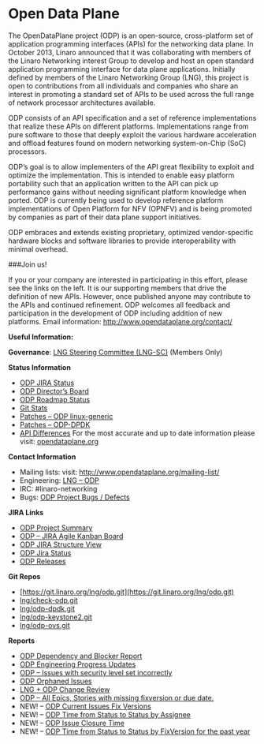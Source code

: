 # Open Data Plane

The OpenDataPlane project (ODP) is an open-source, cross-platform set of application programming interfaces (APIs) for the networking data plane. In October 2013, Linaro announced that it was collaborating with members of the Linaro Networking interest Group to develop and host an open standard application programming interface for data plane applications. Initially defined by members of the Linaro Networking Group (LNG), this project is open to contributions from all individuals and companies who share an interest in promoting a standard set of APIs to be used across the full range of network processor architectures available.

ODP consists of an API specification and a set of reference implementations that realize these APIs on different platforms. Implementations range from pure software to those that deeply exploit the various hardware acceleration and offload features found on modern networking system-on-Chip (SoC) processors.

ODP’s goal is to allow implementers of the API great flexibility to exploit and optimize the implementation. This is intended to enable easy platform portability such that an application written to the API can pick up performance gains without needing significant platform knowledge when ported. ODP is currently being used to develop reference platform implementations of Open Platform for NFV (OPNFV) and is being promoted by companies as part of their data plane support initiatives.

ODP embraces and extends existing proprietary, optimized vendor-specific hardware blocks and software libraries to provide interoperability with minimal overhead. 

###Join us!

If you or your company are interested in participating in this effort, please see the links on the left. It is our supporting members that drive the definition of new APIs. However, once published anyone may contribute to the APIs and continued refinement. ODP welcomes all feedback and participation in the development of ODP including addition of new platforms. Email information: http://www.opendataplane.org/contact/

**Useful Information:**

**Governance**: [LNG Steering Committee (LNG-SC)](https://collaborate.linaro.org/pages/viewpage.action?pageId=47842677) (Members Only)

**Status Information**

* [ODP JIRA Status](https://projects.linaro.org/secure/Dashboard.jspa?selectPageId=10200)
* [ODP Director’s Board](https://projects.linaro.org/secure/Dashboard.jspa?selectPageId=10410)
* [ODP Roadmap Status](http://www.opendataplane.org/status/opendataplane-roadmap/)
* [Git Stats](http://www.opendataplane.org/git-stats/)
* [Patches – ODP linux-generic](http://patches.opendataplane.org/project/lng-odp/list/)
* [Patches – ODP-DPDK](http://patches.opendataplane.org/project/lng-odp-dpdk/list/)
* [API Differences](http://www.opendataplane.org/api-documentation/api-differences/)
For the most accurate and up to date information please visit: [opendataplane.org](http://www.opendataplane.org/)

**Contact Information**

* Mailing lists: visit: http://www.opendataplane.org/mailing-list/
* Engineering: [LNG – ODP](https://collaborate.linaro.org/display/LNG)
* IRC: #linaro-networking
* Bugs: [ODP Project Bugs / Defects](https://bugs.linaro.org/describecomponents.cgi?product=OpenDataPlane)

**JIRA Links**

* [ODP Project Summary](https://projects.linaro.org/projects/ODP/summary)
* [ODP – JIRA Agile Kanban Board](https://projects.linaro.org/secure/RapidBoard.jspa?rapidView=30)
* [ODP JIRA Structure View](https://projects.linaro.org/secure/StructureBoard.jspa?p=1634592777)
* [ODP Jira Status](https://projects.linaro.org/secure/Dashboard.jspa?selectPageId=10200)
* [ODP Releases](https://projects.linaro.org/projects/ODP?selectedItem=com.atlassian.jira.jira-projects-plugin:release-page&status=all)

**Git Repos**

* [https://git.linaro.org/lng/odp.git](https://git.linaro.org/lng/odp.git)
* [lng/check-odp.git](https://git.linaro.org/lng/check-odp.git)
* [lng/odp-dpdk.git](https://git.linaro.org/lng/odp-dpdk.git)
* [lng/odp-keystone2.git](https://git.linaro.org/lng/odp-keystone2.git)
* [lng/odp-ovs.git](https://git.linaro.org/lng/odp-ovs.git)

**Reports**

* [ODP Dependency and Blocker Report](https://collaborate.linaro.org/display/LNG/ODP+Dependency+and+Blocker+Report?src=contextnavpagetreemode)
* [ODP Engineering Progress Updates](https://collaborate.linaro.org/display/LNG/ODP+Engineering+Progress+Updates?src=contextnavpagetreemode)
* [ODP – Issues with security level set incorrectly](https://collaborate.linaro.org/display/LNG/ODP+-+Issues+with+security+level+set+incorrectly?src=contextnavpagetreemode)
* [ODP Orphaned Issues](https://collaborate.linaro.org/display/LNG/ODP+Orphaned+Issues?src=contextnavpagetreemode)
* [LNG + ODP Change Review](https://collaborate.linaro.org/pages/viewpage.action?pageId=49840788&src=contextnavpagetreemode)
* [ODP – All Epics, Stories with missing fixversion or due date.](https://collaborate.linaro.org/pages/viewpage.action?pageId=49841686&src=contextnavpagetreemode)
* NEW! – [ODP Current Issues Fix Versions](https://projects.linaro.org/secure/DataplaneReport!default.jspa?report=fbbb67a8-2f56-47cf-912b-0eccab3f8026&action=run)
* NEW! – [ODP Time from Status to Status by Assignee](https://projects.linaro.org/secure/DataplaneReport!default.jspa?report=ab450ccb-6443-4bb1-b748-9e10db7d1f07&action=run)
* NEW! – [ODP Issue Closure Time](https://projects.linaro.org/secure/DataplaneReport!default.jspa?report=d7415a11-77fb-45b7-b9fb-902622c37a69&action=run)
* NEW! – [ODP Time from Status to Status by FixVersion for the past year](https://projects.linaro.org/secure/DataplaneReport!default.jspa?report=5d2a40da-2d35-479c-a0c4-9a0d97270490)
